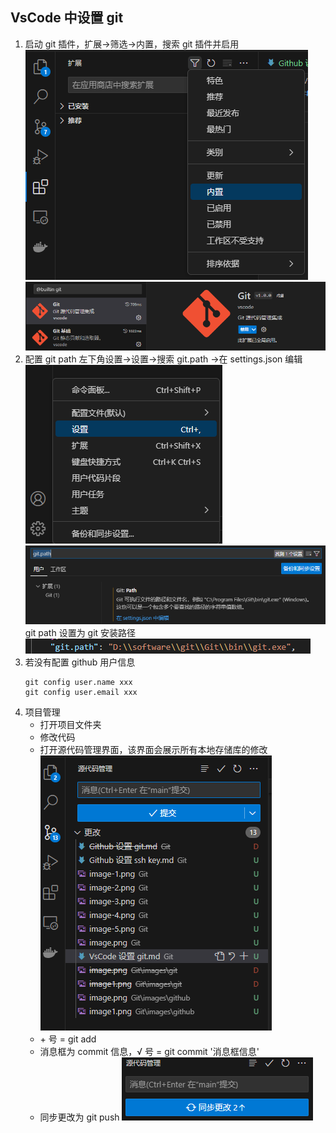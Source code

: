 ## VsCode 中设置 git

1. 启动 git 插件，扩展->筛选->内置，搜索 git 插件并启用
    ![Alt text](images/vscode/image.png)
    ![Alt text](images/vscode/image-1.png)
2. 配置 git path
    左下角设置->设置->搜索 git.path ->在 settings.json 编辑
    ![Alt text](images/vscode/image-2.png)
    ![Alt text](images/vscode/image-3.png)
    git path 设置为 git 安装路径
    ![Alt text](images/vscode/image-4.png)
3. 若没有配置 github 用户信息
    ```shell
    git config user.name xxx
    git config user.email xxx
    ```
4. 项目管理
    - 打开项目文件夹
    - 修改代码
    - 打开源代码管理界面，该界面会展示所有本地存储库的修改
        ![Alt text](images/vscode/image-5.png)
    - \+ 号 = git add  
    - 消息框为 commit 信息，√ 号 = git commit '消息框信息'
    - 同步更改为 git push 
        ![Alt text](images/vscode/image-6.png)
